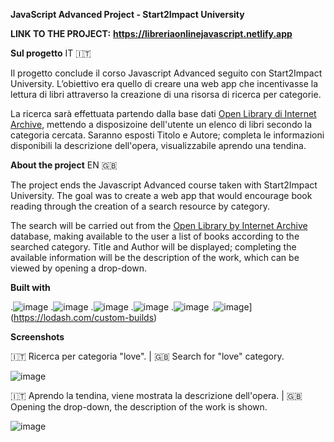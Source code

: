 **JavaScript Advanced Project - Start2Impact University**

**LINK TO THE PROJECT:**  **https://libreriaonlinejavascript.netlify.app**

**Sul progetto**
IT 🇮🇹

Il progetto conclude il corso Javascript Advanced seguito con Start2Impact University.
L’obiettivo era quello di creare una web app che incentivasse la lettura di libri attraverso la creazione di una risorsa di ricerca per categorie.

La ricerca sarà effettuata partendo dalla base dati [Open Library di Internet Archive](https://openlibrary.org/), mettendo a disposizoine dell'utente un elenco di libri secondo la categoria cercata.
Saranno esposti Titolo  e Autore; completa le informazioni disponibili la descrizione dell'opera, visualizzabile aprendo una tendina.

**About the project**
EN 🇬🇧

The project ends the Javascript Advanced course taken with Start2Impact University.
The goal was to create a web app that would encourage book reading through the creation of a search resource by category.

The search will be carried out from the [Open Library by Internet Archive](https://openlibrary.org/) database, making available to the user a list of books according to the searched category.
Title and Author will be displayed; completing the available information will be the description of the work, which can be viewed by opening a drop-down.

**Built with**

.![image](https://img.shields.io/badge/HTML5-E34F26?style=for-the-badge&logo=html5&logoColor=white)
.![image](https://img.shields.io/badge/CSS3-1572B6?style=for-the-badge&logo=css3&logoColor=white)
.![image](https://img.shields.io/badge/JavaScript-323330?style=for-the-badge&logo=javascript&logoColor=F7DF1E) 
.![image](https://img.shields.io/badge/webpack-%5E4.0.0-blue)
.![image](https://img.shields.io/badge/axios-671ddf?&style=for-the-badge&logo=axios&logoColor=white)
.![image](https://img.shields.io/badge/lodash--es-%3E%3D%204.17.21-green.svg)](https://lodash.com/custom-builds)

**Screenshots**

🇮🇹 Ricerca per categoria "love". |
🇬🇧 Search for "love" category.

![image](https://github.com/user-attachments/assets/c83ce762-f454-4b27-ac49-bd5286c091d8)

🇮🇹 Aprendo la tendina, viene mostrata la descrizione dell'opera. |
🇬🇧 Opening the drop-down, the description of the work is shown.

![image](https://github.com/user-attachments/assets/6533fbb0-abf1-4284-a5cb-a3c34d81a5f4)

